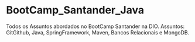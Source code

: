 # BootCamp_Santander_Java
Todos os Assuntos abordados no BootCamp Santander na DIO. Assuntos: GitGithub, Java, SpringFramework, Maven, Bancos Relacionais e MongoDB.
